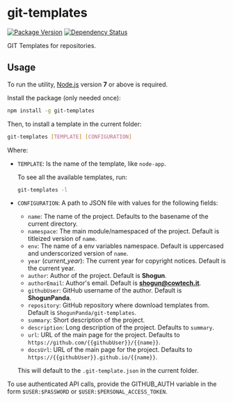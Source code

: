 # git-templates

[![Package Version](https://badge.fury.io/js/git-templates.png)](http://badge.fury.io/js/git-templates)
[![Dependency Status](https://gemnasium.com/ShogunPanda/git-templates.png?travis)](https://gemnasium.com/ShogunPanda/git-templates)

GIT Templates for repositories.

## Usage

To run the utility, [Node.js](https://nodejs.org) version **7** or above is required.

Install the package (only needed once):

```bash
npm install -g git-templates
```

Then, to install a template in the current folder:

```bash
git-templates [TEMPLATE] [CONFIGURATION]
```

Where:

* `TEMPLATE`: Is the name of the template, like `node-app`. 

    To see all the available templates, run: 
  
    ```bash
    git-templates -l
    ``` 

* `CONFIGURATION`: A path to JSON file with values for the following fields:  
    * `name`: The name of the project. Defaults to the basename of the current directory.
    * `namespace`: The main module/namespaced of the project. Default is titleized version of `name`.
    * `env`: The name of a env variables namespace. Default is uppercased and underscorized version of `name`.
    * `year` (*current_year*): The current year for copyright notices. Default is the current year.
    * `author`: Author of the project. Default is **Shogun**.
    * `authorEmail`: Author's email. Default is **shogun@cowtech.it**.
    * `githubUser`: GitHub username of the author. Default is **ShogunPanda**.
    * `repository`: GitHub repository where download templates from. Default is `ShogunPanda/git-templates`.
    * `summary`: Short description of the project.
    * `description`: Long description of the project. Defaults to `summary`.
    * `url`: URL of the main page for the project. Defaults to `https://github.com/{{githubUser}}/{{name}}`.
    * `docsUrl`: URL of the main page for the project. Defaults to `https://{{githubUser}}.github.io/{{name}}`.
    
    This will default to the `.git-template.json` in the current folder.
    
To use authenticated API calls, provide the GITHUB_AUTH variable in the form `$USER:$PASSWORD` or `$USER:$PERSONAL_ACCESS_TOKEN`.
